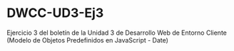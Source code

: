 # DWCC-UD3-Ej3
Ejercicio 3 del boletín de la Unidad 3 de Desarrollo Web de Entorno Cliente (Modelo de Objetos Predefinidos en JavaScript - Date)

